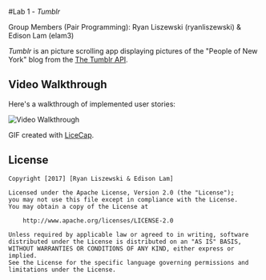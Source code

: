 #Lab 1 - *Tumblr* 

Group Members (Pair Programming): Ryan Liszewski (ryanliszewski) & Edison Lam (elam3) 

*Tumblr* is an picture scrolling app displaying pictures of the "People of New York" blog from the [The Tumblr API](https://www.tumblr.com/docs/en/api/v2).

## Video Walkthrough 

Here's a walkthrough of implemented user stories:

<img src='http://i.imgur.com/zJdLKmn.gif' title='Video Walkthrough' width='' alt='Video Walkthrough' />

GIF created with [LiceCap](http://www.cockos.com/licecap/).

## License

    Copyright [2017] [Ryan Liszewski & Edison Lam]

    Licensed under the Apache License, Version 2.0 (the "License");
    you may not use this file except in compliance with the License.
    You may obtain a copy of the License at

        http://www.apache.org/licenses/LICENSE-2.0

    Unless required by applicable law or agreed to in writing, software
    distributed under the License is distributed on an "AS IS" BASIS,
    WITHOUT WARRANTIES OR CONDITIONS OF ANY KIND, either express or implied.
    See the License for the specific language governing permissions and
    limitations under the License.
